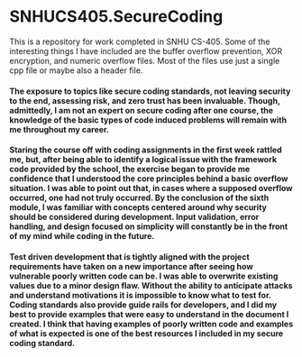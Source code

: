 # SNHUCS405.SecureCoding
This is a repository for work completed in SNHU CS-405. Some of the interesting things I have included are the buffer overflow prevention, XOR encryption, and numeric overflow files. Most of the files use just a single cpp file or maybe also a header file. 

#### The exposure to topics like secure coding standards, not leaving security to the end, assessing risk, and zero trust has been invaluable. Though, admittedly, I am not an expert on secure coding after one course, the knowledge of the basic types of code induced problems will remain with me throughout my career. 
####	Staring the course off with coding assignments in the first week rattled me, but, after being able to identify a logical issue with the framework code provided by the school, the exercise began to provide me confidence that I understood the core principles behind a basic overflow situation. I was able to point out that, in cases where a supposed overflow occurred, one had not truly occurred. By the conclusion of the sixth module, I was familiar with concepts centered around why security should be considered during development. Input validation, error handling, and design focused on simplicity will constantly be in the front of my mind while coding in the future. 
#### Test driven development that is tightly aligned with the project requirements have taken on a new importance after seeing how vulnerable poorly written code can be. I was able to overwrite existing values due to a minor design flaw. Without the ability to anticipate attacks and understand motivations it is impossible to know what to test for. Coding standards also provide guide rails for developers, and I did my best to provide examples that were easy to understand in the document I created. I think that having examples of poorly written code and examples of what is expected is one of the best resources I included in my secure coding standard. 

